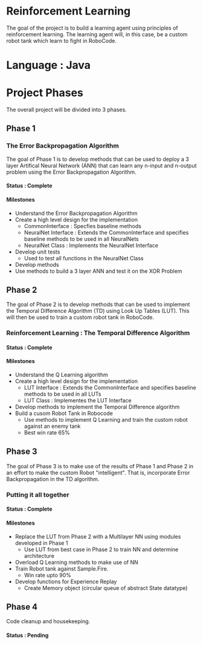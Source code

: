 # Reinforcement Learning
The goal of the project is to build a learning agent using principles of reinforcement learning. The learning agent will, in this case, be a custom robot tank which learn to fight in RoboCode.

# Language : Java

# Project Phases

The overall project will be divided into 3 phases.

## Phase 1
### The Error Backpropagation Algorithm
The goal of Phase 1 is to develop methods that can be used to deploy a 3 layer Artifical Neural Network (ANN) that can learn any n-input and n-output problem using the Error Backpropagation Algorithm.
#### Status : Complete
#### Milestones
- Understand the Error Backpropagation Algorithm
- Create a high level design for the implementation
    - CommonInterface      : Specfies baseline methods
    - NeuralNet Interface  : Extends the CommonInterface and specifies baseline methods to be used in all NeuralNets
    - NeuralNet Class      : Implements the NeuralNet Interface 
- Develop unit tests
    - Used to test all functions in the NeuralNet Class
- Develop methods
- Use methods to build a 3 layer ANN and test it on the XOR Problem

## Phase 2
The goal of Phase 2 is to develop methods that can be used to implement the Temporal Difference Algorithm (TD) using Look Up Tables (LUT). This will then be used to train a custom robot tank in RoboCode.
### Reinforcement Learning : The Temporal Difference Algorithm
#### Status : Complete
#### Milestones
- Understand the Q Learning algorithm
- Create a high level design for the implementation
    - LUT Interface        : Extends the CommonInterface and specifies baseline methods to be used in all LUTs
    - LUT Class            : Implementes the LUT Interface
- Develop methods to implement the Temporal Difference algorithm
- Build a cusom Robot Tank in Robocode
    - Use methods to implement Q Learning and train the custom robot against an enemy tank
    - Best win rate 65%

## Phase 3
The goal of Phase 3 is to make use of the results of Phase 1 and Phase 2 in an effort to make the custom Robot "intelligent". That is, incorporate Error Backpropagation in the TD algorithm.
### Putting it all together
#### Status : Complete
#### Milestones
- Replace the LUT from Phase 2 with a Multilayer NN using modules developed in Phase 1
    - Use LUT from best case in Phase 2 to train NN and determine architecture
- Overload Q Learning methods to make use of NN
- Train Robot tank against Sample.Fire.
    - Win rate upto 90%
- Develop functions for Experience Replay
    - Create Memory object (circular queue of abstract State datatype)

## Phase 4
Code cleanup and housekeeping.
#### Status : Pending
